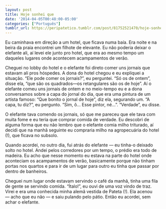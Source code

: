```yaml
---
layout: post
title: Hoje sonhei que
date: '2014-04-05T00:48:00-05:00'
categories: ["Português"]
tumblr_url: https://peripatetico.tumblr.com/post/81752521470/hoje-sonhei-que
---
```

Eu caminhava em direção a um hotel, que ficava numa baía. Era noite e na beira da praia encontrei um filhote de elevante. Eu não poderia deixar o elefante ali, aí levei ele junto pro hotel, que era ao mesmo tempo um daqueles lugares onde acontecem acampamentos de verão.

Cheguei no lobby do hotel e o elefante foi direto comer uns jornais que estavam ali pros hóspedes. A dona do hotel&nbsp;chegou e eu expliquei a situação. “Ele pode comer os jornais?”, eu perguntei. “Só os de ontem”, disse ela, “que são os quadrados—os retangulares são os de hoje”. Aí o elefante comeu uns jornais de ontem e no meio-tempo eu e a dona conversamos sobre a capa do jornal do dia, que era uma pintura de um artista famoso: “Que bonito o jornal de hoje”, diz ela, segurando um. “A capa, tu diz?”, eu pergunto. “Sim, ô… Esse pintor, né…”. “Verdade”, eu disse.

O elefante tava comendo os jornais, só que me pareceu que ele tava com muita fome e eu teria que comprar comida de verdade. Eu descobri de alguma forma que eu não lembro que o elefante comia milho triturado, aí decidi que na manhã seguinte eu compraria milho na agropecuária do hotel (!), que ficava no subsolo.

Quando acordei, no outro dia, fui atrás do elefante —&nbsp;eu tinha-o deixado solto no hotel. Andei pelos corredores por um tempo, o prédio era todo de madeira. Eu acho que nesse momento eu estava na parte do hotel onde aconteciam os acampamentos de verão, basicamente porque não tinham portas nos quartos e para ir de um lugar para outro eu tinha que passar por dentro de banheiros.

Cheguei num lugar onde estavam servindo o café da manhã, tinha uma fila de gente se servindo comida. “Ítalo!”, eu ouvi de uma voz vindo de traz. Virei e era uma conhecida minha alemã vestida de Pateta (!). Ela acenou —&nbsp;acho que eu não —&nbsp;e saiu pulando pelo pátio. Então eu acordei, sem achar o elefante.

